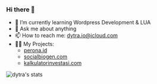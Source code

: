 ### Hi there 👋


- 🌱 I’m currently learning Wordpress Development & LUA
- 💬 Ask me about anything
- 📫 How to reach me: dytra.io@icloud.com
- 👨‍💻 My Projects:
  - [perona.id](https://perona.id)
  - [socialbiogen.com](https://socialbiogen.com)
  - [kalkulatorinvestasi.com](https://kalkulatorinvestasi.com)


![dytra's stats](https://github-readme-stats.vercel.app/api/top-langs?username=dytra&show_icons=true&theme=radical&&layout=compact)
